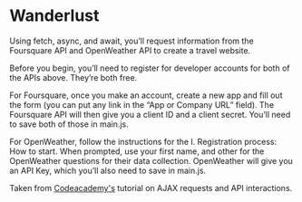 <h1>Wanderlust</h1>
<p>Using fetch, async, and await, you’ll request information from the Foursquare API and OpenWeather API to create a travel website.</p>

<p>Before you begin, you’ll need to register for developer accounts for both of the APIs above. They’re both free.</p>

<p>For Foursquare, once you make an account, create a new app and fill out the form (you can put any link in the “App or Company URL” field). The Foursquare API will then give you a client ID and a client secret. You’ll need to save both of those in main.js.</p>

<p>For OpenWeather, follow the instructions for the I. Registration process: How to start. When prompted, use your first name, and other for the OpenWeather questions for their data collection. OpenWeather will give you an API Key, which you’ll also need to save in main.js.</p>

Taken from [Codeacademy's](https://www.codecademy.com/paths/build-web-apps-with-react/tracks/bwa-ajax-requests-and-api-interactions/modules/bwa-http-requests/projects/wanderlust) tutorial on AJAX requests and API interactions.
